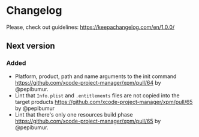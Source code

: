 # Changelog

Please, check out guidelines: https://keepachangelog.com/en/1.0.0/

## Next version

### Added

- Platform, product, path and name arguments to the init command https://github.com/xcode-project-manager/xpm/pull/64 by @pepibumur.
- Lint that `Info.plist` and `.entitlements` files are not copied into the target products https://github.com/xcode-project-manager/xpm/pull/65 by @pepibumur
- Lint that there's only one resources build phase https://github.com/xcode-project-manager/xpm/pull/65 by @pepibumur.
